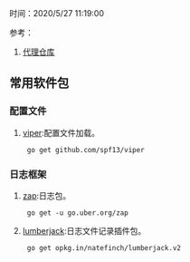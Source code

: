 时间：2020/5/27 11:19:00

参考：

1. [代理仓库](https://goproxy.io/zh/)  

## 常用软件包 

### 配置文件  

1. [viper](https://github.com/spf13/viper):配置文件加载。

		go get github.com/spf13/viper
### 日志框架

1. [zap](https://github.com/uber-go/zap):日志包。

		go get -u go.uber.org/zap

2. [lumberjack](https://github.com/natefinch/lumberjack):日志文件记录插件包。

		go get opkg.in/natefinch/lumberjack.v2
